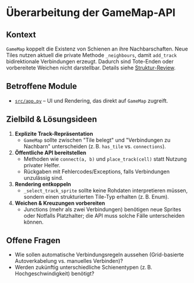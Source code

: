 # Überarbeitung der GameMap-API

## Kontext
`GameMap` koppelt die Existenz von Schienen an ihre Nachbarschaften. Neue Tiles nutzen aktuell die private Methode `_neighbours`, damit `add_track` bidirektionale Verbindungen erzeugt. Dadurch sind Tote-Enden oder vorbereitete Weichen nicht darstellbar. Details siehe [Struktur-Review](../docs/structure-review.md#2-schwach-gekapselte-karten-api).

## Betroffene Module
- [`src/app.py`](../src/README.md) – UI und Rendering, das direkt auf `GameMap` zugreift.

## Zielbild & Lösungsideen
1. **Explizite Track-Repräsentation**
   - `GameMap` sollte zwischen "Tile belegt" und "Verbindungen zu Nachbarn" unterscheiden (z. B. `has_tile` vs. `connections`).
2. **Öffentliche API bereitstellen**
   - Methoden wie `connect(a, b)` und `place_track(cell)` statt Nutzung privater Helfer.
   - Rückgaben mit Fehlercodes/Exceptions, falls Verbindungen unzulässig sind.
3. **Rendering entkoppeln**
   - `_select_track_sprite` sollte keine Rohdaten interpretieren müssen, sondern einen strukturierten Tile-Typ erhalten (z. B. Enum).
4. **Weichen & Kreuzungen vorbereiten**
   - Junctions (mehr als zwei Verbindungen) benötigen neue Sprites oder Notfalls Platzhalter; die API muss solche Fälle unterscheiden können.

## Offene Fragen
- Wie sollen automatische Verbindungsregeln aussehen (Grid-basierte Autoverkabelung vs. manuelles Verbinden)?
- Werden zukünftig unterschiedliche Schienentypen (z. B. Hochgeschwindigkeit) benötigt?

